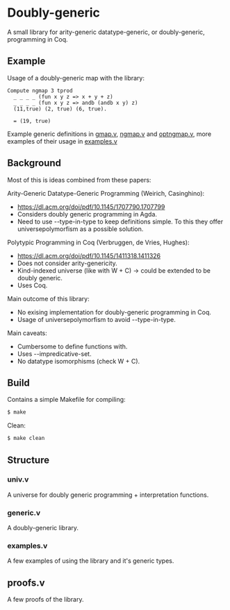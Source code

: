 # Doubly-generic

A small library for arity-generic datatype-generic, or doubly-generic, programming in Coq.

## Example

Usage of a doubly-generic map with the library:

```coq
Compute ngmap 3 tprod
  _ _ _ _ (fun x y z => x + y + z)
  _ _ _ _ (fun x y z => andb (andb x y) z)
  (11,true) (2, true) (6, true).
```
```coq
  = (19, true)
```

Example generic definitions in [gmap.v](gmap.v), [ngmap.v](ngmap.v) and
[optngmap.v](optngmap.v), more examples of their usage in [examples.v](examples.v)

## Background

Most of this is ideas combined from these papers:

Arity-Generic Datatype-Generic Programming (Weirich, Casinghino):
- https://dl.acm.org/doi/pdf/10.1145/1707790.1707799
- Considers doubly generic programming in Agda.
- Need to use --type-in-type to keep definitions simple. To this they offer universepolymorfism as a possible solution.

Polytypic Programming in Coq (Verbruggen, de Vries, Hughes):
- https://dl.acm.org/doi/pdf/10.1145/1411318.1411326
- Does not consider arity-genericity.
- Kind-indexed universe (like with W + C) -> could be extended to be doubly generic.
- Uses Coq.

Main outcome of this library:

- No exising implementation for doubly-generic programming in Coq.
- Usage of universepolymorfism to avoid --type-in-type.

Main caveats:

- Cumbersome to define functions with.
- Uses --impredicative-set.
- No datatype isomorphisms (check W + C).

## Build

Contains a simple Makefile for compiling:
```bash
$ make
```

Clean:
```bash
$ make clean
```

## Structure

### univ.v

A universe for doubly generic programming + interpretation functions.

### generic.v

A doubly-generic library.

### examples.v

A few examples of using the library and it's generic types.

## proofs.v

A few proofs of the library.

